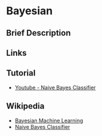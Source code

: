 # Bayesian

## Brief Description

## Links

## Tutorial

* [Youtube - Naive Bayes Classifier](https://youtu.be/CPqOCI0ahss)

## Wikipedia

* [Bayesian Machine Learning](http://fastml.com/bayesian-machine-learning/)
* [Naive Bayes Classifier](https://en.wikipedia.org/wiki/Naive_Bayes_classifier)